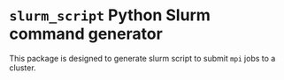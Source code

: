 # `slurm_script` Python Slurm command generator

This package is designed to generate slurm script to submit `mpi` jobs to a cluster.
